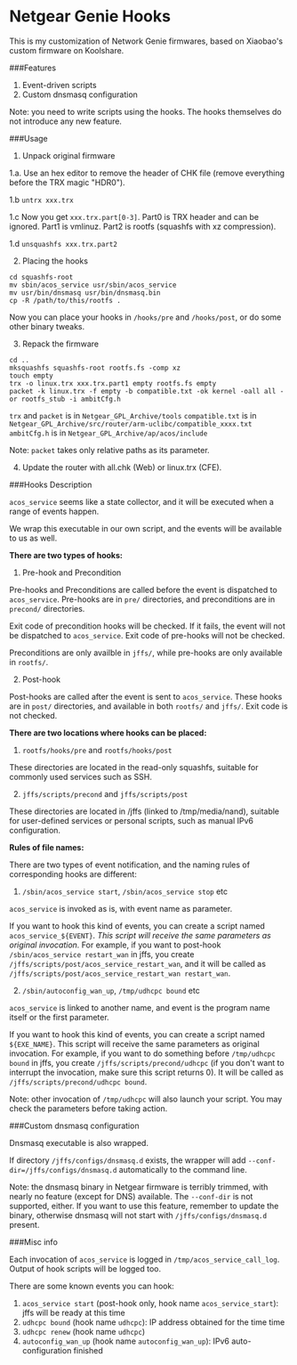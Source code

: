 Netgear Genie Hooks
===

This is my customization of Network Genie firmwares, based on Xiaobao's custom firmware on Koolshare.

###Features

1. Event-driven scripts
2. Custom dnsmasq configuration

Note: you need to write scripts using the hooks. The hooks themselves do not introduce any new feature.

###Usage

1. Unpack original firmware

 1.a. Use an hex editor to remove the header of CHK file (remove everything before the TRX magic "HDR0").
 
 1.b `untrx xxx.trx`
 
 1.c Now you get `xxx.trx.part[0-3]`. Part0 is TRX header and can be ignored. Part1 is vmlinuz. Part2 is rootfs (squashfs with xz compression).
 
 1.d `unsquashfs xxx.trx.part2`

2. Placing the hooks

 ```
 cd squashfs-root
 mv sbin/acos_service usr/sbin/acos_service
 mv usr/bin/dnsmasq usr/bin/dnsmasq.bin
 cp -R /path/to/this/rootfs .
 ```

 Now you can place your hooks in `/hooks/pre` and `/hooks/post`, or do some other binary tweaks.

3. Repack the firmware

 ```
 cd ..
 mksquashfs squashfs-root rootfs.fs -comp xz
 touch empty
 trx -o linux.trx xxx.trx.part1 empty rootfs.fs empty
 packet -k linux.trx -f empty -b compatible.txt -ok kernel -oall all -or rootfs_stub -i ambitCfg.h
 ```

 `trx` and `packet` is in `Netgear_GPL_Archive/tools`
 `compatible.txt` is in `Netgear_GPL_Archive/src/router/arm-uclibc/compatible_xxxx.txt`
 `ambitCfg.h` is in `Netgear_GPL_Archive/ap/acos/include`

 Note: `packet` takes only relative paths as its parameter.

4. Update the router with all.chk (Web) or linux.trx (CFE).

###Hooks Description

`acos_service` seems like a state collector, and it will be executed when a range of events happen.

We wrap this executable in our own script, and the events will be available to us as well.

**There are two types of hooks:**

1. Pre-hook and Precondition

 Pre-hooks and Preconditions are called before the event is dispatched to `acos_service`. Pre-hooks are in `pre/` directories, and preconditions are in `precond/` directories.

 Exit code of precondition hooks will be checked. If it fails, the event will not be dispatched to `acos_service`. Exit code of pre-hooks will not be checked.

 Preconditions are only availble in `jffs/`, while pre-hooks are only available in `rootfs/`.

2. Post-hook

 Post-hooks are called after the event is sent to `acos_service`. These hooks are in `post/` directories, and available in both `rootfs/` and `jffs/`. Exit code is not checked.

**There are two locations where hooks can be placed:**

1. `rootfs/hooks/pre` and `rootfs/hooks/post`

 These directories are located in the read-only squashfs, suitable for commonly used services such as SSH.

2. `jffs/scripts/precond` and `jffs/scripts/post`

 These directories are located in /jffs (linked to /tmp/media/nand), suitable for user-defined services or personal scripts, such as manual IPv6 configuration.

**Rules of file names:**

There are two types of event notification, and the naming rules of corresponding hooks are different:

1. `/sbin/acos_service start`, `/sbin/acos_service stop` etc

 `acos_service` is invoked as is, with event name as parameter.

 If you want to hook this kind of events, you can create a script named `acos_service_${EVENT}`. *This script will receive the same parameters as original invocation.* For example, if you want to post-hook `/sbin/acos_service restart_wan` in jffs, you create `/jffs/scripts/post/acos_service_restart_wan`, and it will be called as `/jffs/scripts/post/acos_service_restart_wan restart_wan`.

2. `/sbin/autoconfig_wan_up`, `/tmp/udhcpc bound` etc

 `acos_service` is linked to another name, and event is the program name itself or the first parameter.

 If you want to hook this kind of events, you can create a script named `${EXE_NAME}`. This script will receive the same parameters as original invocation. For example, if you want to do something before `/tmp/udhcpc bound` in jffs, you create `/jffs/scripts/precond/udhcpc` (if you don't want to interrupt the invocation, make sure this script returns 0). It will be called as `/jffs/scripts/precond/udhcpc bound`.

 Note: other invocation of `/tmp/udhcpc` will also launch your script. You may check the parameters before taking action.

###Custom dnsmasq configuration

Dnsmasq executable is also wrapped.

If directory `/jffs/configs/dnsmasq.d` exists, the wrapper will add `--conf-dir=/jffs/configs/dnsmasq.d` automatically to the command line.

Note: the dnsmasq binary in Netgear firmware is terribly trimmed, with nearly no feature (except for DNS) available. The `--conf-dir` is not supported, either. If you want to use this feature, remember to update the binary, otherwise dnsmasq will not start with `/jffs/configs/dnsmasq.d` present.

###Misc info

Each invocation of `acos_service` is logged in `/tmp/acos_service_call_log`. Output of hook scripts will be logged too.

There are some known events you can hook:

1. `acos_service start` (post-hook only, hook name `acos_service_start`): jffs will be ready at this time
2. `udhcpc bound` (hook name `udhcpc`): IP address obtained for the time time
3. `udhcpc renew` (hook name `udhcpc`)
4. `autoconfig_wan_up` (hook name `autoconfig_wan_up`): IPv6 auto-configuration finished
